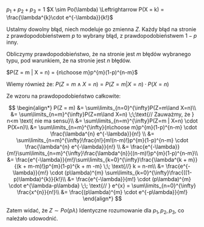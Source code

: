 $p_{1}+ p_{2} + p_{3} = 1$
$X \sim Po(\lambda) \Leftrightarrow P(X = k) = \frac{\lambda^{k}\cdot e^{-\lambda}}{k!}$

Ustalmy dowolny błąd, niech modeluje go zmienna $Z$. 
Każdy błąd na stronie z prawdopodobieństwem $p$ to wybrany błąd, z prawdopodobieństwem $1- p$ inny.

Obliczymy prawdopodobieństwo, że na stronie jest $m$ błędów wybranego typu, pod warunkiem, że na stronie jest $n$ błędów.

$P(Z = m | X = n) = {n\choose m}p^{m}(1-p)^{n-m}$

Wiemy również że:
$P(Z = m \land X = n) = P(Z = m | X = n) \cdot P(X = n)$

Ze wzoru na prawdopodobieństwo całkowite:

$$
\begin{align*}
P(Z = m) &= \sum\limits_{n=0}^{\infty}P(Z=m\land X=n)\\
&= \sum\limits_{n=m}^{\infty}P(Z=m\land X=n) \;\;\text{// Zauważmy, że } n<m \text{ nie ma sensu}\\
&= \sum\limits_{n=m}^{\infty}P(Z=m | X=n) \cdot P(X=n)\\
&= \sum\limits_{n=m}^{\infty}{n\choose m}p^{m}(1-p)^{n-m} \cdot \frac{\lambda^{n} e^{-\lambda}}{n!} \\
&= \sum\limits_{n=m}^{\infty}\frac{n!}{m!(n-m)!}p^{m}(1-p)^{n-m} \cdot \frac{\lambda^{n} e^{-\lambda}}{n!} \\
&= \frac{e^{-\lambda}}{m!}\sum\limits_{n=m}^{\infty}\frac{\lambda^{n}}{(n-m)!}p^{m}(1-p)^{n-m}\\
&= \frac{e^{-\lambda}}{m!}\sum\limits_{k=0}^{\infty}\frac{\lambda^{k + m}}{(k + m-m)!}p^{m}(1-p)^{k + m -m} \;\; \text{//} k = n-m\\
&= \frac{e^{-\lambda}}{m!} \cdot (p\lambda)^{m} \sum\limits_{k=0}^{\infty}\frac{((1-p)\lambda)^{k}}{k!}\\
&= \frac{e^{-\lambda}}{m!} \cdot (p\lambda)^{m} \cdot e^{\lambda-p\lambda} \;\; \text{// } e^{x} = \sum\limits_{n=0}^{\infty} \frac{x^{n}}{n!}\\
&= \frac{(p\lambda)^{m} \cdot e^{-p\lambda}}{m!}
\end{align*}
$$

Zatem widać, że $Z \sim Po(p \lambda)$
Identyczne rozumowanie dla $p_{1}, p_{2}, p_{3}$, co należało udowodnić.

